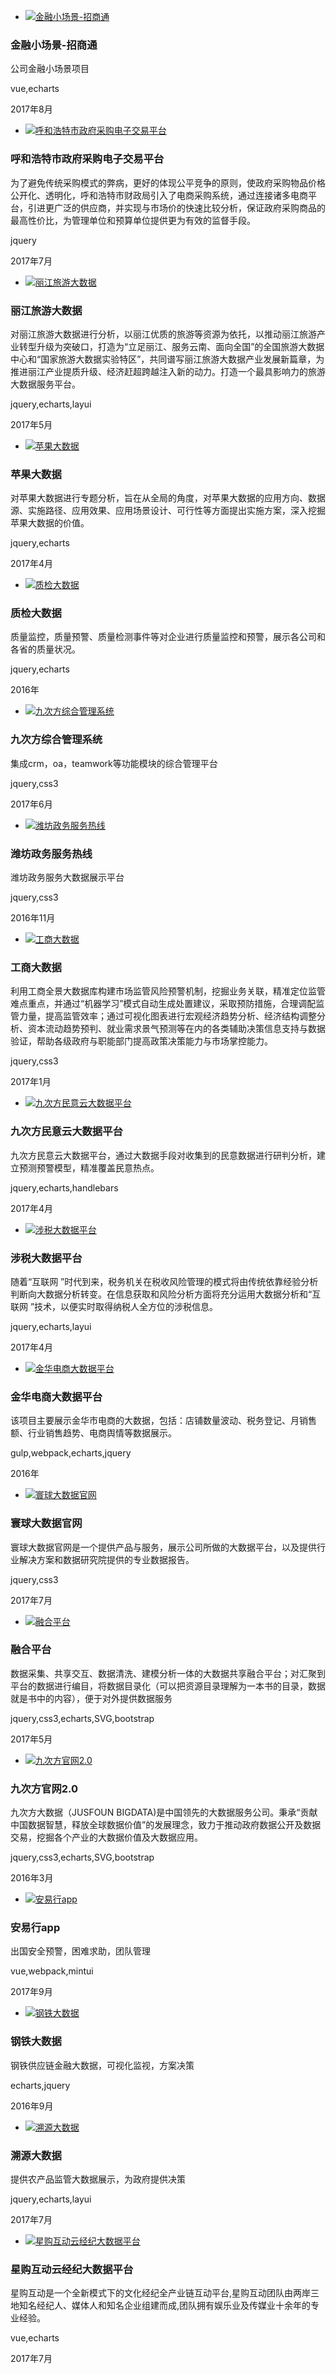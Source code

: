 - [![金融小场景-招商通](./img/Project/twoTeam/zhaoshangtong.jpg)](https://jusfoun-fe.github.io/zhaoshangtong/index.html)
### 金融小场景-招商通 ######
公司金融小场景项目
<div>vue,echarts</div>
<p>2017年8月<p>
 
- [![呼和浩特市政府采购电子交易平台](./img/Project/twoTeam/hushidianshang.jpg)](https://jusfoun-fe.github.io/hsds/html/)
### 呼和浩特市政府采购电子交易平台 ######
为了避免传统采购模式的弊病，更好的体现公平竞争的原则，使政府采购物品价格公开化、透明化，呼和浩特市财政局引入了电商采购系统，通过连接诸多电商平台，引进更广泛的供应商，并实现与市场价的快速比较分析，保证政府采购商品的最高性价比，为管理单位和预算单位提供更为有效的监督手段。
<div>jquery</div> 
<p>2017年7月<p>

- [![丽江旅游大数据](./img/Project/twoTeam/lijianglueyou.jpg)](https://jusfoun-fe.github.io/travel/html/)
### 丽江旅游大数据 ######
对丽江旅游大数据进行分析，以丽江优质的旅游等资源为依托，以推动丽江旅游产业转型升级为突破口，打造为“立足丽江、服务云南、面向全国”的全国旅游大数据中心和“国家旅游大数据实验特区”，共同谱写丽江旅游大数据产业发展新篇章，为推进丽江产业提质升级、经济赶超跨越注入新的动力。打造一个最具影响力的旅游大数据服务平台。
<div>jquery,echarts,layui</div>
<p>2017年5月<p>

- [![苹果大数据](./img/Project/twoTeam/pingguo.jpg)](https://jusfoun-fe.github.io/apple/html/index.html)
### 苹果大数据 ######
对苹果大数据进行专题分析，旨在从全局的角度，对苹果大数据的应用方向、数据源、实施路径、应用效果、应用场景设计、可行性等方面提出实施方案，深入挖掘苹果大数据的价值。
<div>jquery,echarts</div>
<p>2017年4月<p>

- [![质检大数据](./img/Project/oneTeam/zhijian.jpg)](https://jusfoun-fe.github.io/zhijian/html/panoramaAnalysis.html)
### 质检大数据 ######
质量监控，质量预警、质量检测事件等对企业进行质量监控和预警，展示各公司和各省的质量状况。
<div>jquery,echarts</div>
<p>2016年<p>

- [![九次方综合管理系统](./img/Project/oneTeam/zongheguanli.jpg)](https://jusfoun-fe.github.io/total-management-system/html/index)
### 九次方综合管理系统 ######
集成crm，oa，teamwork等功能模块的综合管理平台
<div>jquery,css3</div>
<p>2017年6月<p>

- [![潍坊政务服务热线](./img/Project/oneTeam/weifang.jpg)](https://jusfoun-fe.github.io/weifang-government-affairs/html/index.html)
### 潍坊政务服务热线 ######
潍坊政务服务大数据展示平台
<div>jquery,css3</div>
<p>2016年11月<p>

- [![工商大数据](./img/Project/oneTeam/gongshang.jpg)](https://jusfoun-fe.github.io/business/newHtml/login.html)
### 工商大数据 ######
利用工商全景大数据库构建市场监管风险预警机制，挖掘业务关联，精准定位监管难点重点，并通过“机器学习”模式自动生成处置建议，采取预防措施，合理调配监管力量，提高监管效率；通过可视化图表进行宏观经济趋势分析、经济结构调整分析、资本流动趋势预判、就业需求景气预测等在内的各类辅助决策信息支持与数据验证，帮助各级政府与职能部门提高政策决策能力与市场掌控能力。
<div>jquery,css3</div>
<p>2017年1月<p>

- [![九次方民意云大数据平台](./img/Project/oneTeam/minyiyun.jpg)](https://jusfoun-fe.github.io/publicOpinionStandardization/html/login.html)
### 九次方民意云大数据平台 ######
九次方民意云大数据平台，通过大数据手段对收集到的民意数据进行研判分析，建立预测预警模型，精准覆盖民意热点。
<div>jquery,echarts,handlebars</div>
<p>2017年4月<p>

- [![涉税大数据平台](./img/Project/oneTeam/sheshui.jpg)](https://jusfoun-fe.github.io/tax/dist/html/login/login.html)
### 涉税大数据平台 ######
随着“互联网 ”时代到来，税务机关在税收风险管理的模式将由传统依靠经验分析判断向大数据分析转变。在信息获取和风险分析方面将充分运用大数据分析和“互联网 ”技术，以便实时取得纳税人全方位的涉税信息。
<div>jquery,echarts,layui</div>
<p>2017年4月<p>

- [![金华电商大数据平台](./img/Project/oneTeam/jinhuadianshang.jpg)](https://jusfoun-fe.github.io/jinhua/)
### 金华电商大数据平台 ######
该项目主要展示金华市电商的大数据，包括：店铺数量波动、税务登记、月销售额、行业销售趋势、电商舆情等数据展示。
<div>gulp,webpack,echarts,jquery</div>
<p>2016年<p>

- [![寰球大数据官网](./img/Project/oneTeam/huanqiu.jpg)](https://jusfoun-fe.github.io/huanqiuweb/)
### 寰球大数据官网 ######
寰球大数据官网是一个提供产品与服务，展示公司所做的大数据平台，以及提供行业解决方案和数据研究院提供的专业数据报告。
<div class="div-technology">jquery,css3</div>
<p>2017年7月<p>

- [![融合平台](./img/Project/publicTeam/fusion.jpg)](https://jusfoun-fe.github.io/fusion/)
### 融合平台 ######
数据采集、共享交互、数据清洗、建模分析一体的大数据共享融合平台；对汇聚到平台的数据进行编目，将数据目录化（可以把资源目录理解为一本书的目录，数据就是书中的内容），便于对外提供数据服务
<div class="div-technology">jquery,css3,echarts,SVG,bootstrap</div>
<p>2017年5月<p>

- [![九次方官网2.0](./img/Project/publicTeam/jusfoun.jpg)](https://jusfoun-fe.github.io/jusfoun/)
### 九次方官网2.0 ######
九次方大数据（JUSFOUN BIGDATA)是中国领先的大数据服务公司。秉承“贡献中国数据智慧，释放全球数据价值”的发展理念，致力于推动政府数据公开及数据交易，挖掘各个产业的大数据价值及大数据应用。
<div class="div-technology">jquery,css3,echarts,SVG,bootstrap</div>
<p>2016年3月<p>

- [![安易行app](./img/Project/threeTeam/anyihangapp.jpg)](https://jusfoun-fe.github.io/big-data/slb)
### 安易行app ######
出国安全预警，困难求助，团队管理
<div class="div-technology">vue,webpack,mintui</div>
<p>2017年9月<p>

- [![钢铁大数据](./img/Project/threeTeam/gangtie.jpg)](https://jusfoun-fe.github.io/steelBigData)
### 钢铁大数据 ######
钢铁供应链金融大数据，可视化监视，方案决策
<div class="div-technology">echarts,jquery</div>
<p>2016年9月<p>

- [![溯源大数据](./img/Project/threeTeam/suyuan.jpg)](https://jusfoun-fe.github.io/originPlatform/html/index/index/dataStatistics.html)
### 溯源大数据 ######
提供农产品监管大数据展示，为政府提供决策
<div class="div-technology">jquery,echarts,layui</div>
<p>2017年7月<p>

- [![星购互动云经纪大数据平台](./img/Project/oneTeam/xinggouhudong.jpg)](https://jusfoun-fe.github.io/xghd/#/)
### 星购互动云经纪大数据平台 ######
星购互动是一个全新模式下的文化经纪全产业链互动平台,星购互动团队由两岸三地知名经纪人、媒体人和知名企业组建而成,团队拥有娱乐业及传媒业十余年的专业经验。
<div class="div-technology">vue,echarts</div>
<p>2017年7月<p>



  
